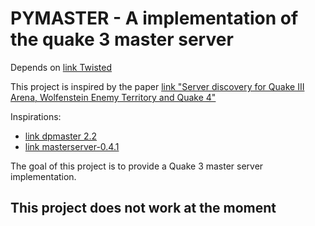 PYMASTER - A implementation of the quake 3 master server
========================================================
Depends on [link Twisted](http://twistedmatrix.com)

This project is inspired by the paper [link "Server discovery for Quake III Arena, Wolfenstein Enemy Territory and Quake 4"](http://en.scientificcommons.org/48909680)

Inspirations:
 * [link dpmaster 2.2](http://icculus.org/twilight/darkplaces/download.html)
 * [link masterserver-0.4.1](http://src.gnu-darwin.org/ports/games/masterserver/work/masterserver-0.4.1/)

The goal of this project is to provide a Quake 3 master server implementation.

This project does not work at the moment
----------------------------------------
